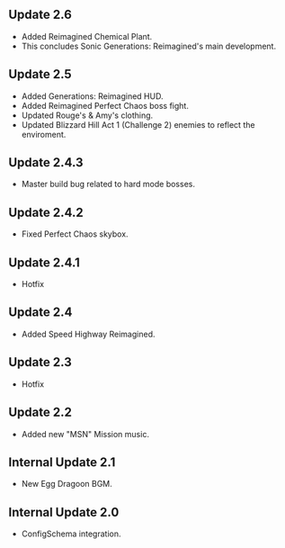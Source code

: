 ## Update 2.6
- Added Reimagined Chemical Plant.
- This concludes Sonic Generations: Reimagined's main development.

## Update 2.5
- Added Generations: Reimagined HUD.
- Added Reimagined Perfect Chaos boss fight.
- Updated Rouge's & Amy's clothing.
- Updated Blizzard Hill Act 1 (Challenge 2) enemies to reflect the enviroment.

## Update 2.4.3
- Master build bug related to hard mode bosses.

## Update 2.4.2
- Fixed Perfect Chaos skybox.

## Update 2.4.1
- Hotfix

## Update 2.4
- Added Speed Highway Reimagined.

## Update 2.3
- Hotfix

## Update 2.2
- Added new "MSN" Mission music.

## Internal Update 2.1
- New Egg Dragoon BGM.

## Internal Update 2.0
- ConfigSchema integration.